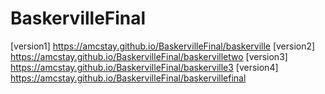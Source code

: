 # BaskervilleFinal

[version1] https://amcstay.github.io/BaskervilleFinal/baskerville
[version2] https://amcstay.github.io/BaskervilleFinal/baskervilletwo
[version3] https://amcstay.github.io/BaskervilleFinal/baskerville3
[version4] https://amcstay.github.io/BaskervilleFinal/baskervillefinal


